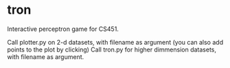 # tron
Interactive perceptron game for CS451.

Call plotter.py on 2-d datasets, with filename as argument (you can also add points to the plot by clicking)
Call tron.py for higher dimmension datasets, with filename as argument.
